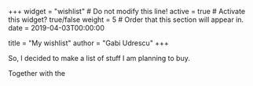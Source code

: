 +++
widget = "wishlist"  # Do not modify this line!
active = true  # Activate this widget? true/false
weight = 5  # Order that this section will appear in.
date = 2019-04-03T00:00:00

title = "My wishlist"
author = "Gabi Udrescu"
+++

So, I decided to make a list of stuff I am planning to buy. 

Together with the 
<!--stackedit_data:
eyJoaXN0b3J5IjpbLTM3OTc2MzgwNV19
-->